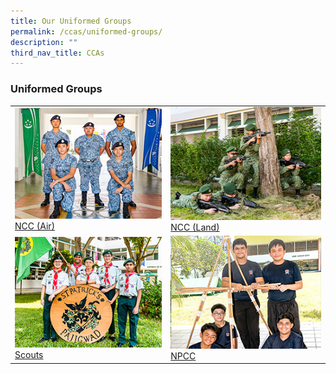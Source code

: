 ```yaml
---
title: Our Uniformed Groups
permalink: /ccas/uniformed-groups/
description: ""
third_nav_title: CCAs
---
```

### **Uniformed Groups**

|||
|-----|-----|
|<a href="/cca/Uniformed-Groups/ncc-air/"><img style="width:400px; aspect-ratio: 4/3" src="/images/2022_Migration/NCCAir.jpg"></a>[NCC (Air)](/cca/Uniformed-Groups/ncc-air/) | <a href="/cca/Uniformed-Groups/ncc-land/"><img style="width:400px; aspect-ratio: 4/3" src="/images/2022_Migration/NCCLand_Thm.jpg"></a>[NCC (Land)](/cca/Uniformed-Groups/ncc-land/)| 
|<a href="/cca/Uniformed-Groups/scouts/"><img style="width:400px; aspect-ratio: 4/3" src="/images/2022_Migration/Scouts.jpg"></a>[Scouts](/cca/Uniformed-Groups/scouts/) | <a href="/cca/Uniformed-Groups/npcc/"><img style="width:400px; aspect-ratio: 4/3" src="/images/2022_Migration/NPCC.jpg"></a>[NPCC](/cca/Uniformed-Groups/npcc/)